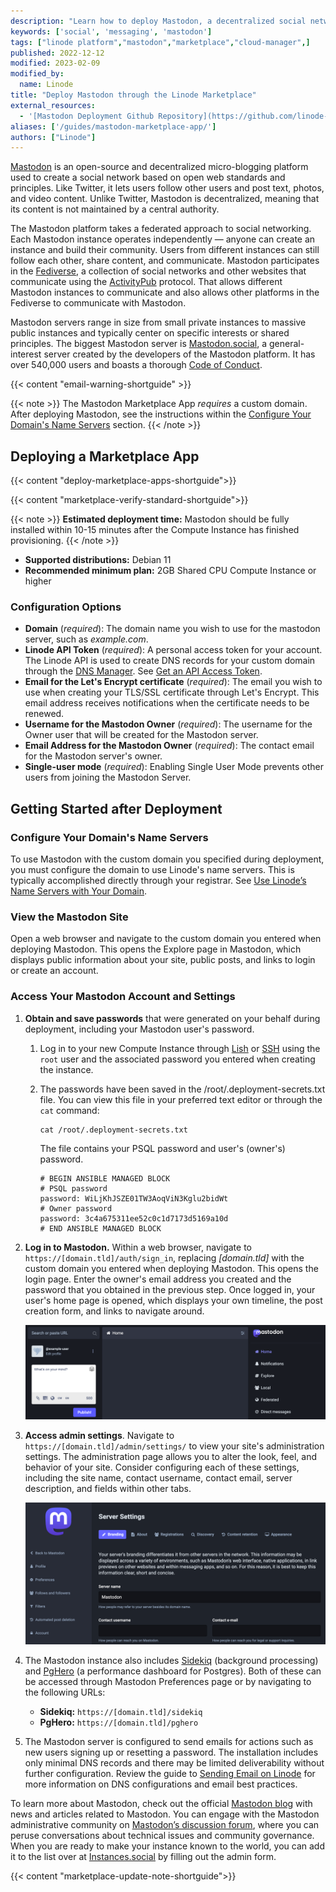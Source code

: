 ```yaml
---
description: "Learn how to deploy Mastodon, a decentralized social network and micro-blogging platform, on the Linode Marketplace."
keywords: ['social', 'messaging', 'mastodon']
tags: ["linode platform","mastodon","marketplace","cloud-manager",]
published: 2022-12-12
modified: 2023-02-09
modified_by:
  name: Linode
title: "Deploy Mastodon through the Linode Marketplace"
external_resources:
  - '[Mastodon Deployment Github Repository](https://github.com/linode-solutions/mastodon-oca)'
aliases: ['/guides/mastodon-marketplace-app/']
authors: ["Linode"]
---
```


[Mastodon](https://docs.joinmastodon.org/) is an open-source and decentralized micro-blogging platform used to create a social network based on open web standards and principles. Like Twitter, it lets users follow other users and post text, photos, and video content. Unlike Twitter, Mastodon is decentralized, meaning that its content is not maintained by a central authority.

The Mastodon platform takes a federated approach to social networking. Each Mastodon instance operates independently — anyone can create an instance and build their community. Users from different instances can still follow each other, share content, and communicate. Mastodon participates in the [Fediverse](https://en.wikipedia.org/wiki/Fediverse), a collection of social networks and other websites that communicate using the [ActivityPub](https://en.wikipedia.org/wiki/ActivityPub) protocol. That allows different Mastodon instances to communicate and also allows other platforms in the Fediverse to communicate with Mastodon.

Mastodon servers range in size from small private instances to massive public instances and typically center on specific interests or shared principles. The biggest Mastodon server is [Mastodon.social](https://mastodon.social/about), a general-interest server created by the developers of the Mastodon platform. It has over 540,000 users and boasts a thorough [Code of Conduct](https://mastodon.social/about/more).

{{< content "email-warning-shortguide" >}}

{{< note >}}
The Mastodon Marketplace App *requires* a custom domain. After deploying Mastodon, see the instructions within the [Configure Your Domain's Name Servers](#configure-your-domains-name-servers) section.
{{< /note >}}

## Deploying a Marketplace App

{{< content "deploy-marketplace-apps-shortguide">}}

{{< content "marketplace-verify-standard-shortguide">}}

{{< note >}}
**Estimated deployment time:** Mastodon should be fully installed within 10-15 minutes after the Compute Instance has finished provisioning.
{{< /note >}}

- **Supported distributions:** Debian 11
- **Recommended minimum plan:** 2GB Shared CPU Compute Instance or higher

### Configuration Options

- **Domain** (*required*): The domain name you wish to use for the mastodon server, such as *example.com*.
- **Linode API Token** (*required*): A personal access token for your account. The Linode API is used to create DNS records for your custom domain through the [DNS Manager](/docs/products/networking/dns-manager/). See [Get an API Access Token](/docs/products/tools/api/guides/manage-api-tokens/).
- **Email for the Let's Encrypt certificate** (*required*): The email you wish to use when creating your TLS/SSL certificate through Let's Encrypt. This email address receives notifications when the certificate needs to be renewed.
- **Username for the Mastodon Owner** (*required*): The username for the Owner user that will be created for the Mastodon server.
- **Email Address for the Mastodon Owner** (*required*): The contact email for the Mastodon server's owner.
- **Single-user mode** (*required*): Enabling Single User Mode prevents other users from joining the Mastodon Server.

## Getting Started after Deployment

### Configure Your Domain's Name Servers

To use Mastodon with the custom domain you specified during deployment, you must configure the domain to use Linode's name servers. This is typically accomplished directly through your registrar. See [Use Linode’s Name Servers with Your Domain](/docs/products/networking/dns-manager/guides/authoritative-name-servers/).

### View the Mastodon Site

Open a web browser and navigate to the custom domain you entered when deploying Mastodon. This opens the Explore page in Mastodon, which displays public information about your site, public posts, and links to login or create an account.

### Access Your Mastodon Account and Settings

1. **Obtain and save passwords** that were generated on your behalf during deployment, including your Mastodon user's password.

    1. Log in to your new Compute Instance through [Lish](/docs/products/compute/compute-instances/guides/lish/) or [SSH](/docs/guides/connect-to-server-over-ssh/) using the `root` user and the associated password you entered when creating the instance.

    1. The passwords have been saved in the /root/.deployment-secrets.txt file. You can view this file in your preferred text editor or through the `cat` command:

        ```command
        cat /root/.deployment-secrets.txt
        ```

        The file contains your PSQL password and user's (owner's) password.

        ```file {title="/root/.deployment-secrets.txt"}
        # BEGIN ANSIBLE MANAGED BLOCK
        # PSQL password
        password: WiLjKhJSZE01TW3AoqViN3Kglu2bidWt
        # Owner password
        password: 3c4a675311ee52c0c1d7173d5169a10d
        # END ANSIBLE MANAGED BLOCK
        ```

1. **Log in to Mastodon.** Within a web browser, navigate to `https://[domain.tld]/auth/sign_in`, replacing *[domain.tld]* with the custom domain you entered when deploying Mastodon. This opens the login page. Enter the owner's email address you created and the password that you obtained in the previous step. Once logged in, your user's home page is opened, which displays your own timeline, the post creation form, and links to navigate around.

    ![Screenshot of the Mastodon user home page](mastodon-user-home.png)

1. **Access admin settings**. Navigate to `https://[domain.tld]/admin/settings/` to view your site's administration settings. The administration page allows you to alter the look, feel, and behavior of your site. Consider configuring each of these settings, including the site name, contact username, contact email, server description, and fields within other tabs.

    ![Screenshot of Mastodon admin page](mastodon-server-settings.png)

1. The Mastodon instance also includes [Sidekiq](https://github.com/mperham/sidekiq) (background processing) and [PgHero](https://github.com/ankane/pghero) (a performance dashboard for Postgres). Both of these can be accessed through Mastodon Preferences page or by navigating to the following URLs:

    - **Sidekiq:** `https://[domain.tld]/sidekiq`
    - **PgHero:** `https://[domain.tld]/pghero`

1. The Mastodon server is configured to send emails for actions such as new users signing up or resetting a password. The installation includes only minimal DNS records and there may be limited deliverability without further configuration. Review the guide to [Sending Email on Linode](/docs/guides/running-a-mail-server/#sending-email-on-linode) for more information on DNS configurations and email best practices.

To learn more about Mastodon, check out the official [Mastodon blog](https://blog.joinmastodon.org/) with news and articles related to Mastodon. You can engage with the Mastodon administrative community on [Mastodon’s discussion forum](https://discourse.joinmastodon.org/), where you can peruse conversations about technical issues and community governance. When you are ready to make your instance known to the world, you can add it to the list over at [Instances.social](https://instances.social/admin) by filling out the admin form.

{{< content "marketplace-update-note-shortguide">}}